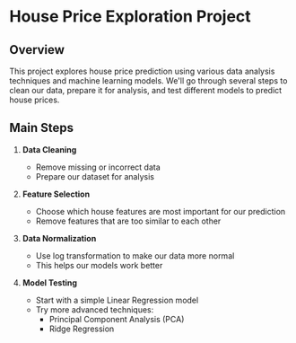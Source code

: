 # House Price Exploration Project

## Overview

This project explores house price prediction using various data analysis techniques and machine learning models. We'll go through several steps to clean our data, prepare it for analysis, and test different models to predict house prices.

## Main Steps

1. **Data Cleaning**
   - Remove missing or incorrect data
   - Prepare our dataset for analysis

2. **Feature Selection**
   - Choose which house features are most important for our prediction
   - Remove features that are too similar to each other

3. **Data Normalization**
   - Use log transformation to make our data more normal
   - This helps our models work better

4. **Model Testing**
   - Start with a simple Linear Regression model
   - Try more advanced techniques:
     - Principal Component Analysis (PCA)
     - Ridge Regression
